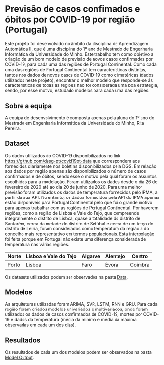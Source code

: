 **Previsão de casos confimados e óbitos por COVID-19 por região (Portugal)**
===============
Este projeto foi desenvolvido no âmbito da disciplina de Aprendizagem Automática II, que é uma disciplina do 1º ano de Mestrado de Engenharia Informática da Universidade do Minho.
Este trabalho tem como objetivo a criação de um bom modelo de previsão de novos casos confirmados por COVID-19, para cada uma das regiões de Portugal Continental.
Como cada uma das regiões de Portugal Continental tem características distintas, tantos nos dados de novos casos de COVID-19 como climatéricas (dados utilizados neste projeto), encontrar o melhor modelo que responde-se ás características de todas as regiões não foi considerada uma boa estratégia, sendo, por esse motivo, estudado modelos para cada uma das regiões.

**Sobre a equipa**
---------------
A equipa de desenvolvimento é composta apenas pela aluna do 1º ano do Mestrado em Engenharia Informática da Universidade do Minho, Rita Pereira.

**Dataset**
---------------
Os dados utilizados do COVID-19 disponibilizados no link https://github.com/dssg-pt/covid19pt-data que correspondem aos fornecidos diariamente nos boletins disponibilizados pela DGS. Em relação aos dados por região apenas são disponibilizados o número de casos confirmados e de óbitos, sendo esse o motivo pela qual foram os assuntos escolhidos para a modelação. Foram utilizados os dados desde o dia 26 de fevereiro de 2020 até ao dia 20 de junho de 2020. 
Para uma melhor previsão foram utilizados os dados de temperatura fornecidos pelo IPMA, a partir da sua API. No entanto, os dados fornecidos pela API do IPMA apenas estão disponíveis para Portugal Continental pelo que foi o grande motivo para apenas trabalhar com as regiões de Portugal Continental. Por haverem regiões, como a região de Lisboa e Vale do Tejo, que compreende integralmente o distrito de Lisboa, quase a totalidade do distrito de Santarém, cerca da metade do distrito de Setúbal e cerca de um terço do distrito de Leiria, foram considerados como temperatura da região a do concelho mais representativo em termos populacionais. Esta interpolação foi feita porque em Portugal não existe uma diferença considerada de temperatura nas várias regiões.

|  Norte |  Lisboa e Vale do Tejo | Algarve |  Alentejo |  Centro |
|---|---|---|---|---|
|  Porto |  Lisboa |  Faro |  Évora |  Coimbra |

Os datasets utilizados podem ser observados na pasta [Data](https://github.com/xRAFPx/AAII/tree/master/Data).

**Modelos**
---------------
As arquiteturas utilizadas foram ARIMA, SVR, LSTM, RNN e GRU. Para cada região foram criados modelos univariados e multivariados, onde foram utilizados os dados de casos confirmados de COVID-19, mortes por COVID-19 e dados da temperatura (média da mínima e média da máxima observadas em cada um dos dias).

**Resultados**
---------------
Os resultados de cada um dos modelos podem ser observados na pasta [Model Output](https://github.com/xRAFPx/AAII/tree/master/Data/Model%20Output).

